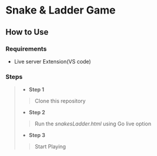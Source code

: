 # Snake & Ladder Game

## How to Use

### Requirements

- Live server Extension(VS code)

### Steps

> - **Step 1**
>
>> Clone this repository
>
> - **Step 2**
>
>> Run the *snakesLadder.html* using Go live option
>
> - **Step 3**
>
>> Start Playing



